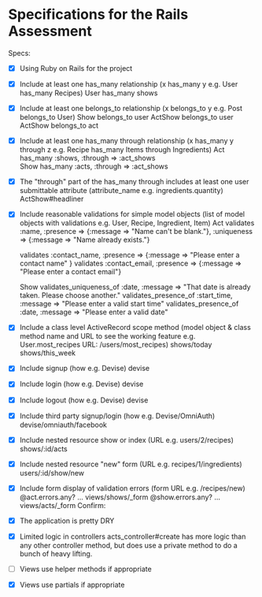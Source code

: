 # Specifications for the Rails Assessment

Specs:
- [x] Using Ruby on Rails for the project
- [x] Include at least one has_many relationship (x has_many y e.g. User has_many Recipes) 
  User has_many shows
- [x] Include at least one belongs_to relationship (x belongs_to y e.g. Post belongs_to User)
  Show belongs_to user
  ActShow belongs_to user
  ActShow belongs_to act
- [x] Include at least one has_many through relationship (x has_many y through z e.g. Recipe has_many Items through Ingredients)
  Act has_many :shows, :through => :act_shows  
  Show has_many :acts, :through => :act_shows
- [x] The "through" part of the has_many through includes at least one user submittable attribute (attribute_name e.g. ingredients.quantity)
  ActShow#headliner
- [x] Include reasonable validations for simple model objects (list of model objects with validations e.g. User, Recipe, Ingredient, Item)
  Act
    validates :name,
            :presence => {:message => "Name can't be blank."},
            :uniqueness => {:message => "Name already exists."}

  validates :contact_name, :presence => {:message => "Please enter a contact name" }
  validates :contact_email, :presence =>  {:message => "Please enter a contact email"}

  Show
    validates_uniqueness_of :date, :message => "That date is already taken.  Please choose another."
    validates_presence_of :start_time, :message => "Please enter a valid start time"
    validates_presence_of :date, :message => "Please enter a valid date"
- [x] Include a class level ActiveRecord scope method (model object & class method name and URL to see the working feature e.g. User.most_recipes URL: /users/most_recipes)
  shows/today
  shows/this_week
- [x] Include signup (how e.g. Devise)
  devise
- [x] Include login (how e.g. Devise)
  devise
- [x] Include logout (how e.g. Devise)
  devise
- [x] Include third party signup/login (how e.g. Devise/OmniAuth)
  devise/omniauth/facebook
- [x] Include nested resource show or index (URL e.g. users/2/recipes)
  shows/:id/acts
- [x] Include nested resource "new" form (URL e.g. recipes/1/ingredients)
  users/:id/show/new
- [x] Include form display of validation errors (form URL e.g. /recipes/new)
  @act.errors.any? ... views/shows/_form
  @show.errors.any? ... views/acts/_form
Confirm:
- [x] The application is pretty DRY
- [x] Limited logic in controllers
  acts_controller#create has more logic than any other controller method, but does use a private method to do a bunch of heavy lifting.
- [ ] Views use helper methods if appropriate
- [x] Views use partials if appropriate